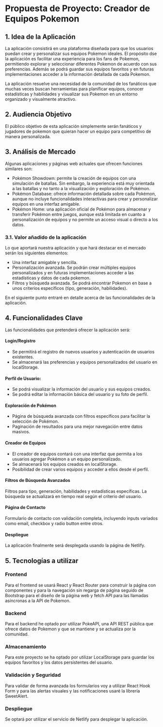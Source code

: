# Propuesta de Proyecto: Creador de Equipos Pokemon

## 1. Idea de la Aplicación

La aplicación consistirá en una plataforma diseñada para que los usuarios puedan crear y personalizar sus equipos Pokemon ideales. El propósito dse la aplicación es facilitar una experiencia para los fans de Pokemon, permitiendo explorar y seleccionar diferentes Pokemon de acuerdo con sus preferencias. Además se podrá guardar sus equipos favoritos y en futuras implementaciones acceder a la información detallada de cada Pokemon.

La aplicación resuelve una necesidad de la comunidad de los fanáticos que muchas veces buscan herramientas para planificar equipos, conocer estadísticas y habilidades y visualizar sus Pokemon en un entorno organizado y visualmente atractivo.

## 2. Audiencia Objetivo

El público objetivo de esta aplicación simplemente serán fanáticos y jugadores de pokemon que quieran hacer un equipo para competitivo de manera personalizada.

## 3. Análisis de Mercado

Algunas aplicaciones y páginas web actuales que ofrecen funciones similares son:

- Pokémon Showdown: permite la creación de equipos con una simulación de batallas. Sin embargo, la experiencia está muy orientada a las batallas y no tanto a la visualización y exploración de Pokémon.
- Pokémon Database: ofrece información detallada sobre cada Pokémon, aunque no incluye funcionalidades interactivas para crear y personalizar equipos en una interfaz amigable.
- Pokémon Home: una aplicación oficial de Pokémon para almacenar y transferir Pokémon entre juegos, aunque está limitada en cuanto a personalización de equipos y no permite un acceso visual o directo a los datos.

### 3.1. Valor añadido de la aplicación

Lo que aportará nuestra aplicación y que hará destacar en el mercado serán los siguientes elementos:
- Una interfaz amigable y sencilla.
- Personalización avanzada. Se podrán crear múltiples equipos personalizados y en futuras implementaciones acceder a las estadísticas y datos de cada pokemon.
- Filtros y búsqueda avanzada. Se podrá encontrar Pokemon en base a unos criterios específicos (tipo, generación, habilidades).

En el siguiente punto entraré en detalle acerca de las funcionalidades de la aplicación.

## 4. Funcionalidades Clave

Las funcionalidades que pretenderá ofrecer la aplicación será:

#### Login/Registro

- Se permitirá el registro de nuevos usuarios y autenticación de usuarios existentes.
- Se almacenará las preferencias y equipos personalizados del usuario en localStorage.

#### Perfil de Usuario:

- Se podrá visualizar la información del usuario y sus equipos creados.
- Se podrá editar la información básica del usuario y su foto de perfil.

#### Exploración de Pokémon

- Página de búsqueda avanzada con filtros específicos para facilitar la selección de Pokémon.
- Paginación de resultados para una mejor navegación entre datos masivos.

#### Creador de Equipos

- El creador de equipos contará con una interfaz que permita a los usuarios agregar Pokémon a un equipo personalizado.
- Se almacenará los equipos creados en localStorage.
- Posibilidad de crear varios equipos y acceder a ellos desde el perfil.

#### Filtros de Búsqueda Avanzados

Filtros para tipo, generación, habilidades y estadísticas específicas.
La búsqueda se actualizará en tiempo real según el criterio del usuario.

#### Página de Contacto

Formulario de contacto con validación completa, incluyendo inputs variados como email, checkbox y radio button entre otros.

#### Despliegue

La aplicación finalmente será desplegada usando la página de Netlify.

## 5. Tecnologías a utilizar

### Frontend

Para el frontend se usará React y React Router para construir la página con componentes y para la navegación sin regarga de página seguido de Bootstrap para el diseño de la página web y fetch API para las llamadas asíncronas a la API de Pokemon.

### Backend

Para el backend he optado por utilizar PokeAPI, una API REST pública que ofrece datos de Pokemon y que se mantiene y se actualiza por la comunidad.

### Almacenamiento

Para este proyecto se ha optado por utilizar LocalStorage para guardar los equipos favoritos y los datos persistentes del usuario.

### Validación y Seguridad

Para validar de forma avanzada los formularios voy a utilizar React Hook Form y para las alertas visuales y las notificaciones usaré la librería SweetAlert.

### Despliegue

Se optará por utilizar el servicio de Netlify para desplegar la aplicación.